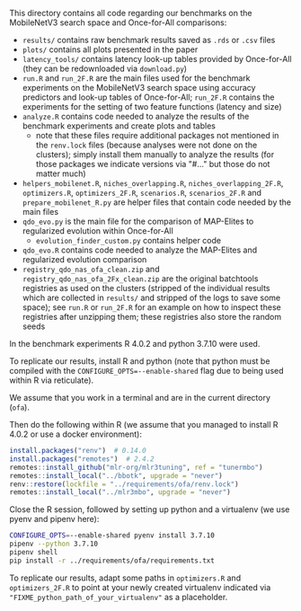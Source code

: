 This directory contains all code regarding our benchmarks on the MobileNetV3 search space and Once-for-All comparisons:

* `results/` contains raw benchmark results saved as `.rds` or `.csv` files
* `plots/` contains all plots presented in the paper
* `latency_tools/` contains latency look-up tables provided by Once-for-All (they can be redownloaded via `download.py`)
* `run.R` and `run_2F.R` are the main files used for the benchmark experiments on the MobileNetV3 search space using
  accuracy predictors and look-up tables of Once-for-All; `run_2F.R` contains the experiments for the setting of two
  feature functions (latency and size)
* `analyze.R` contains code needed to analyze the results of the benchmark experiments and create plots and tables
    * note that these files require additional packages not mentioned in the `renv.lock` files (because analyses were not
      done on the clusters); simply install them manually to analyze the results (for those packages we indicate versions via "#..." but those do not matter much)
* `helpers_mobilenet.R`, `niches_overlapping.R`, `niches_overlapping_2F.R`, `optimizers.R`, `optimizers_2F.R`, `scenarios.R`, `scenarios_2F.R` and `prepare_mobilenet_R.py` are helper files that contain code needed by the main files
* `qdo_evo.py` is the main file for the comparison of MAP-Elites to regularized evolution within Once-for-All
  * `evolution_finder_custom.py` contains helper code
* `qdo_evo.R` contains code needed to analyze the MAP-Elites and regularized evolution comparison
* `registry_qdo_nas_ofa_clean.zip` and `registry_qdo_nas_ofa_2Fx_clean.zip` are the original batchtools
    registries as used on the clusters (stripped of the individual results which are collected in `results/` and stripped
    of the logs to save some space); see `run.R` or `run_2F.R` for an example on how to inspect these registries
    after unzipping them; these registries also store the random seeds


In the benchmark experiments R 4.0.2 and python 3.7.10 were used.

To replicate our results, install R and python (note that python must be compiled with the `CONFIGURE_OPTS=--enable-shared` flag due to being used within R via reticulate).

We assume that you work in a terminal and are in the current directory (`ofa`).

Then do the following within R (we assume that you managed to install R 4.0.2 or use a docker environment):

```r
install.packages("renv")  # 0.14.0
install.packages("remotes")  # 2.4.2
remotes::install_github("mlr-org/mlr3tuning", ref = "tunermbo")
remotes::install_local("../bbotk", upgrade = "never")
renv::restore(lockfile = "../requirements/ofa/renv.lock")
remotes::install_local("../mlr3mbo", upgrade = "never")
```

Close the R session, followed by setting up python and a virtualenv (we use pyenv and pipenv here):

```bash
CONFIGURE_OPTS=--enable-shared pyenv install 3.7.10
pipenv --python 3.7.10
pipenv shell
pip install -r ../requirements/ofa/requirements.txt
```

To replicate our results, adapt some paths in `optimizers.R` and `optimizers_2F.R` to point at your newly created virtualenv indicated via `"FIXME_python_path_of_your_virtualenv"` as a placeholder.


